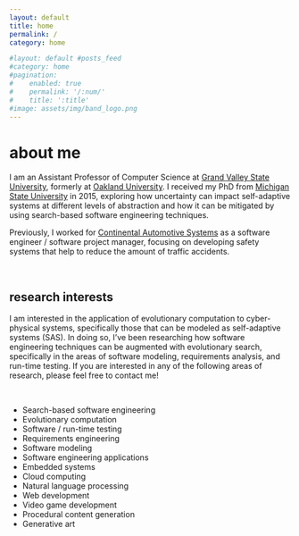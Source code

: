 ```yaml
---
layout: default
title: home
permalink: /
category: home

#layout: default #posts_feed
#category: home
#pagination:
#    enabled: true
#    permalink: '/:num/'
#    title: ':title'
#image: assets/img/band_logo.png
---
```

<div class="content-container home">
  <h1>about me</h1>
  <p>I am an Assistant Professor of Computer Science at <a href="https://www.gvsu.edu/" target="_blank" rel="noopener noreferrer">Grand Valley State University</a>, formerly at <a href="http://www.oakland.edu" target="_blank" rel="noopener noreferrer">Oakland University</a>. I received my PhD from <a href="http://www.msu.edu" target="_blank" rel="noopener noreferrer">Michigan State University</a> in 2015, exploring how uncertainty can impact self-adaptive systems at different levels of abstraction and how it can be mitigated by using search-based software engineering techniques.</p>
  <p>Previously, I worked for <a href="http://www.conti-online.com" target="_blank" rel="noopener noreferrer">Continental Automotive Systems</a> as a software engineer / software project manager, focusing on developing safety systems that help to reduce the amount of traffic accidents.</p>
  <br />
  <h2>research interests</h2>
  <p>I am interested in the application of evolutionary computation to cyber-physical systems, specifically those that can be modeled as self-adaptive systems (SAS). In doing so, I’ve been researching how software engineering techniques can be augmented with evolutionary search, specifically in the areas of software modeling, requirements analysis, and run-time testing. If you are interested in any of the following areas of research, please feel free to contact me!</p>
  <br />
  <ul>
    <li>Search-based software engineering</li>
    <li>Evolutionary computation</li>
    <li>Software / run-time testing</li>
    <li>Requirements engineering</li>
    <li>Software modeling</li>
    <li>Software engineering applications</li>
    <li>Embedded systems</li>
    <li>Cloud computing</li>
    <li>Natural language processing</li>
    <li>Web development</li>
    <li>Video game development</li>
    <li>Procedural content generation</li>
    <li>Generative art</li>
  </ul>
</div>